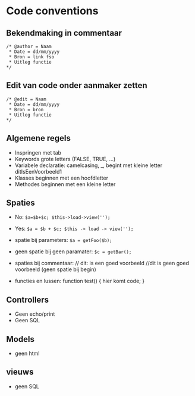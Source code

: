 # Code conventions
## Bekendmaking in commentaar
	/* @author = Naam
	 * Date = dd/mm/yyyy
	 * Bron = link fso
	 * Uitleg functie
	*/
## Edit van code onder aanmaker zetten
	/* @edit = Naam
	 * Date = dd/mm/yyyy
	 * Bron = bron
	 * Uitleg functie
	*/

## Algemene regels

  - Inspringen met tab
  - Keywords grote letters (FALSE, TRUE, ...)
  - Variabele declaratie: camelcasing, _, begint met kleine letter
      ditIsEenVoorbeeld1
  - Klasses beginnen met een hoofdletter
  - Methodes beginnen met een kleine letter

## Spaties
  - No: `$a=$b+$c; $this->load->view('');`

  - Yes: `$a = $b + $c; $this -> load -> view('');`
    
  - spatie bij parameters: `$a = getFoo($b);`
    
  - geen spatie bij geen paramater: `$c = getBar();`

  - spaties bij commentaar: 
  	// dit: is een goed voorbeeld
    	//dit is geen goed voorbeeld (geen spatie bij begin) 

  - functies en lussen:
  	function test()
	{
		hier komt code;
	}

## Controllers
  - Geen echo/print
  - Geen SQL

## Models
- geen html

## vieuws
- geen SQL

    
